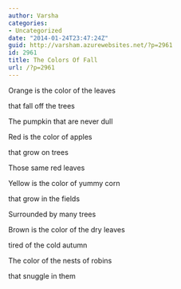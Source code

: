 ```yaml
---
author: Varsha
categories:
- Uncategorized
date: "2014-01-24T23:47:24Z"
guid: http://varsham.azurewebsites.net/?p=2961
id: 2961
title: The Colors Of Fall
url: /?p=2961
---
```


Orange is the color of the leaves
  
that fall off the trees
  
The pumpkin that are never dull

Red is the color of apples
  
that grow on trees
  
Those same red leaves

Yellow is the color of yummy corn
  
that grow in the fields
  
Surrounded by many trees

Brown is the color of the dry leaves
  
tired of the cold autumn
  
The color of the nests of robins
  
that snuggle in them